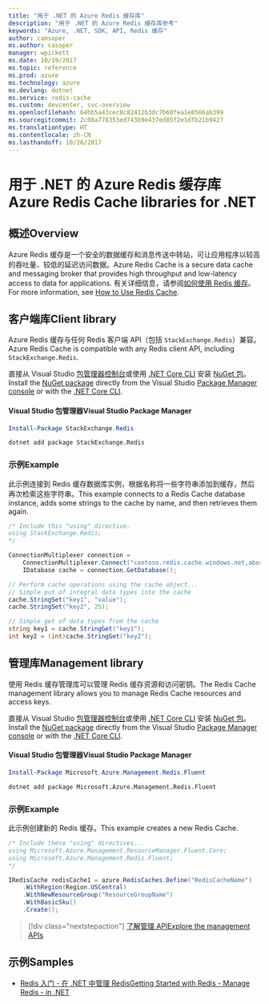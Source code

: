 ```yaml
---
title: "用于 .NET 的 Azure Redis 缓存库"
description: "用于 .NET 的 Azure Redis 缓存库参考"
keywords: "Azure, .NET, SDK, API, Redis 缓存"
author: camsoper
ms.author: casoper
manager: wpickett
ms.date: 10/19/2017
ms.topic: reference
ms.prod: azure
ms.technology: azure
ms.devlang: dotnet
ms.service: redis-cache
ms.custom: devcenter, svc-overview
ms.openlocfilehash: 64bb5a43cec8c82412b3dc7b60fea1e8566ab399
ms.sourcegitcommit: 2c08a778353ed743b9e437ed85f2e1dfb21b9427
ms.translationtype: HT
ms.contentlocale: zh-CN
ms.lasthandoff: 10/26/2017
---
```

# <a name="azure-redis-cache-libraries-for-net"></a><span data-ttu-id="7d192-104">用于 .NET 的 Azure Redis 缓存库</span><span class="sxs-lookup"><span data-stu-id="7d192-104">Azure Redis Cache libraries for .NET</span></span>

## <a name="overview"></a><span data-ttu-id="7d192-105">概述</span><span class="sxs-lookup"><span data-stu-id="7d192-105">Overview</span></span>

<span data-ttu-id="7d192-106">Azure Redis 缓存是一个安全的数据缓存和消息传送中转站，可让应用程序以较高的吞吐量、较低的延迟访问数据。</span><span class="sxs-lookup"><span data-stu-id="7d192-106">Azure Redis Cache is a secure data cache and messaging broker that provides high throughput and low-latency access to data for applications.</span></span>  <span data-ttu-id="7d192-107">有关详细信息，请参阅[如何使用 Redis 缓存](https://docs.microsoft.com/azure/redis-cache/cache-dotnet-how-to-use-azure-redis-cache)。</span><span class="sxs-lookup"><span data-stu-id="7d192-107">For more information, see [How to Use Redis Cache](https://docs.microsoft.com/azure/redis-cache/cache-dotnet-how-to-use-azure-redis-cache).</span></span>

## <a name="client-library"></a><span data-ttu-id="7d192-108">客户端库</span><span class="sxs-lookup"><span data-stu-id="7d192-108">Client library</span></span>

<span data-ttu-id="7d192-109">Azure Redis 缓存与任何 Redis 客户端 API（包括 `StackExchange.Redis`）兼容。</span><span class="sxs-lookup"><span data-stu-id="7d192-109">Azure Redis Cache is compatible with any Redis client API, including `StackExchange.Redis`.</span></span>

<span data-ttu-id="7d192-110">直接从 Visual Studio [包管理器控制台][PackageManager]或使用 [.NET Core CLI][DotNetCLI] 安装 [NuGet 包](https://www.nuget.org/packages/StackExchange.Redis)。</span><span class="sxs-lookup"><span data-stu-id="7d192-110">Install the [NuGet package](https://www.nuget.org/packages/StackExchange.Redis) directly from the Visual Studio [Package Manager console][PackageManager] or with the [.NET Core CLI][DotNetCLI].</span></span>

#### <a name="visual-studio-package-manager"></a><span data-ttu-id="7d192-111">Visual Studio 包管理器</span><span class="sxs-lookup"><span data-stu-id="7d192-111">Visual Studio Package Manager</span></span>

```powershell
Install-Package StackExchange.Redis
```

```bash
dotnet add package StackExchange.Redis
```

### <a name="example"></a><span data-ttu-id="7d192-112">示例</span><span class="sxs-lookup"><span data-stu-id="7d192-112">Example</span></span>

<span data-ttu-id="7d192-113">此示例连接到 Redis 缓存数据库实例，根据名称将一些字符串添加到缓存，然后再次检索这些字符串。</span><span class="sxs-lookup"><span data-stu-id="7d192-113">This example connects to a Redis Cache database instance, adds some strings to the cache by name, and then retrieves them again.</span></span>

```csharp
/* Include this "using" directive.
using StackExchange.Redis;
*/

ConnectionMultiplexer connection = 
    ConnectionMultiplexer.Connect("contoso.redis.cache.windows.net,abortConnect=false,ssl=true,password=...");
    IDatabase cache = connection.GetDatabase();

// Perform cache operations using the cache object...
// Simple put of integral data types into the cache
cache.StringSet("key1", "value");
cache.StringSet("key2", 25);

// Simple get of data types from the cache
string key1 = cache.StringGet("key1");
int key2 = (int)cache.StringGet("key2");
```

## <a name="management-library"></a><span data-ttu-id="7d192-114">管理库</span><span class="sxs-lookup"><span data-stu-id="7d192-114">Management library</span></span>

<span data-ttu-id="7d192-115">使用 Redis 缓存管理库可以管理 Redis 缓存资源和访问密钥。</span><span class="sxs-lookup"><span data-stu-id="7d192-115">The Redis Cache management library allows you to manage Redis Cache resources and access keys.</span></span>

<span data-ttu-id="7d192-116">直接从 Visual Studio [包管理器控制台][PackageManager]或使用 [.NET Core CLI][DotNetCLI] 安装 [NuGet 包](https://www.nuget.org/packages/Microsoft.Azure.Management.Redis.Fluent)。</span><span class="sxs-lookup"><span data-stu-id="7d192-116">Install the [NuGet package](https://www.nuget.org/packages/Microsoft.Azure.Management.Redis.Fluent) directly from the Visual Studio [Package Manager console][PackageManager] or with the [.NET Core CLI][DotNetCLI].</span></span>

#### <a name="visual-studio-package-manager"></a><span data-ttu-id="7d192-117">Visual Studio 包管理器</span><span class="sxs-lookup"><span data-stu-id="7d192-117">Visual Studio Package Manager</span></span>

```powershell
Install-Package Microsoft.Azure.Management.Redis.Fluent
```

```bash
dotnet add package Microsoft.Azure.Management.Redis.Fluent
```

### <a name="example"></a><span data-ttu-id="7d192-118">示例</span><span class="sxs-lookup"><span data-stu-id="7d192-118">Example</span></span>

<span data-ttu-id="7d192-119">此示例创建新的 Redis 缓存。</span><span class="sxs-lookup"><span data-stu-id="7d192-119">This example creates a new Redis Cache.</span></span>

```csharp
/* Include these "using" directives...
using Microsoft.Azure.Management.ResourceManager.Fluent.Core;
using Microsoft.Azure.Management.Redis.Fluent;
*/

IRedisCache redisCache1 = azure.RedisCaches.Define("RedisCacheName")
    .WithRegion(Region.USCentral)
    .WithNewResourceGroup("ResourceGroupName")
    .WithBasicSku()
    .Create();
```

> [!div class="nextstepaction"]
> [<span data-ttu-id="7d192-120">了解管理 API</span><span class="sxs-lookup"><span data-stu-id="7d192-120">Explore the management APIs</span></span>](/dotnet/api/overview/azure/rediscache/management)


## <a name="samples"></a><span data-ttu-id="7d192-121">示例</span><span class="sxs-lookup"><span data-stu-id="7d192-121">Samples</span></span>

* [<span data-ttu-id="7d192-122">Redis 入门 - 在 .NET 中管理 Redis</span><span class="sxs-lookup"><span data-stu-id="7d192-122">Getting Started with Redis - Manage Redis - in .NET</span></span>](https://github.com/Azure-Samples/redis-cache-dotnet-manage-cache)

[PackageManager]: https://docs.microsoft.com/nuget/tools/package-manager-console
[DotNetCLI]: https://docs.microsoft.com/dotnet/core/tools/dotnet-add-package
